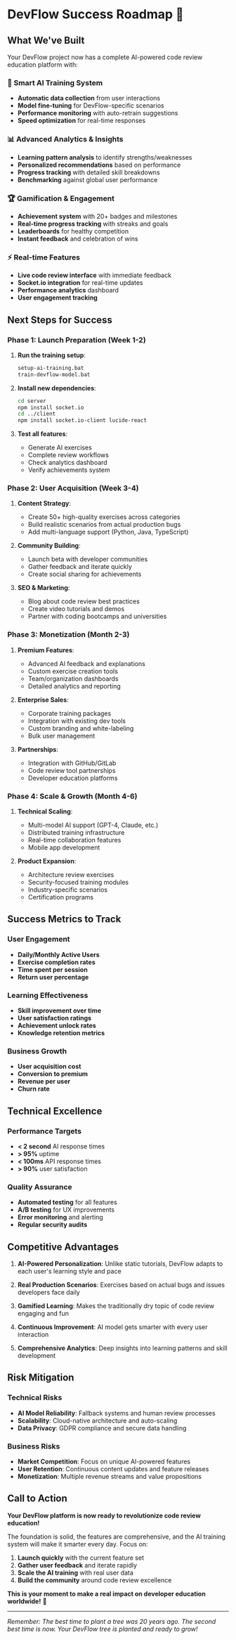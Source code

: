 # DevFlow Success Roadmap 🚀

## What We've Built

Your DevFlow project now has a complete AI-powered code review education platform with:

### 🤖 Smart AI Training System
- **Automatic data collection** from user interactions
- **Model fine-tuning** for DevFlow-specific scenarios  
- **Performance monitoring** with auto-retrain suggestions
- **Speed optimization** for real-time responses

### 📊 Advanced Analytics & Insights
- **Learning pattern analysis** to identify strengths/weaknesses
- **Personalized recommendations** based on performance
- **Progress tracking** with detailed skill breakdowns
- **Benchmarking** against global user performance

### 🏆 Gamification & Engagement
- **Achievement system** with 20+ badges and milestones
- **Real-time progress tracking** with streaks and goals
- **Leaderboards** for healthy competition
- **Instant feedback** and celebration of wins

### ⚡ Real-time Features
- **Live code review interface** with immediate feedback
- **Socket.io integration** for real-time updates
- **Performance analytics** dashboard
- **User engagement tracking**

## Next Steps for Success

### Phase 1: Launch Preparation (Week 1-2)
1. **Run the training setup**:
   ```bash
   setup-ai-training.bat
   train-devflow-model.bat
   ```

2. **Install new dependencies**:
   ```bash
   cd server
   npm install socket.io
   cd ../client  
   npm install socket.io-client lucide-react
   ```

3. **Test all features**:
   - Generate AI exercises
   - Complete review workflows
   - Check analytics dashboard
   - Verify achievements system

### Phase 2: User Acquisition (Week 3-4)
1. **Content Strategy**:
   - Create 50+ high-quality exercises across categories
   - Build realistic scenarios from actual production bugs
   - Add multi-language support (Python, Java, TypeScript)

2. **Community Building**:
   - Launch beta with developer communities
   - Gather feedback and iterate quickly
   - Create social sharing for achievements

3. **SEO & Marketing**:
   - Blog about code review best practices
   - Create video tutorials and demos
   - Partner with coding bootcamps and universities

### Phase 3: Monetization (Month 2-3)
1. **Premium Features**:
   - Advanced AI feedback and explanations
   - Custom exercise creation tools
   - Team/organization dashboards
   - Detailed analytics and reporting

2. **Enterprise Sales**:
   - Corporate training packages
   - Integration with existing dev tools
   - Custom branding and white-labeling
   - Bulk user management

3. **Partnerships**:
   - Integration with GitHub/GitLab
   - Code review tool partnerships
   - Developer education platforms

### Phase 4: Scale & Growth (Month 4-6)
1. **Technical Scaling**:
   - Multi-model AI support (GPT-4, Claude, etc.)
   - Distributed training infrastructure
   - Real-time collaboration features
   - Mobile app development

2. **Product Expansion**:
   - Architecture review exercises
   - Security-focused training modules
   - Industry-specific scenarios
   - Certification programs

## Success Metrics to Track

### User Engagement
- **Daily/Monthly Active Users**
- **Exercise completion rates**
- **Time spent per session**
- **Return user percentage**

### Learning Effectiveness  
- **Skill improvement over time**
- **User satisfaction ratings**
- **Achievement unlock rates**
- **Knowledge retention metrics**

### Business Growth
- **User acquisition cost**
- **Conversion to premium**
- **Revenue per user**
- **Churn rate**

## Technical Excellence

### Performance Targets
- **< 2 second** AI response times
- **> 95%** uptime
- **< 100ms** API response times
- **> 90%** user satisfaction

### Quality Assurance
- **Automated testing** for all features
- **A/B testing** for UX improvements
- **Error monitoring** and alerting
- **Regular security audits**

## Competitive Advantages

1. **AI-Powered Personalization**: Unlike static tutorials, DevFlow adapts to each user's learning style and pace

2. **Real Production Scenarios**: Exercises based on actual bugs and issues developers face daily

3. **Gamified Learning**: Makes the traditionally dry topic of code review engaging and fun

4. **Continuous Improvement**: AI model gets smarter with every user interaction

5. **Comprehensive Analytics**: Deep insights into learning patterns and skill development

## Risk Mitigation

### Technical Risks
- **AI Model Reliability**: Fallback systems and human review processes
- **Scalability**: Cloud-native architecture and auto-scaling
- **Data Privacy**: GDPR compliance and secure data handling

### Business Risks
- **Market Competition**: Focus on unique AI-powered features
- **User Retention**: Continuous content updates and feature releases
- **Monetization**: Multiple revenue streams and value propositions

## Call to Action

**Your DevFlow platform is now ready to revolutionize code review education!**

The foundation is solid, the features are comprehensive, and the AI training system will make it smarter every day. Focus on:

1. **Launch quickly** with the current feature set
2. **Gather user feedback** and iterate rapidly  
3. **Scale the AI training** with real user data
4. **Build the community** around code review excellence

**This is your moment to make a real impact on developer education worldwide!** 🌟

---

*Remember: The best time to plant a tree was 20 years ago. The second best time is now. Your DevFlow tree is planted and ready to grow!*
